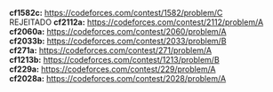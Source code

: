 **cf1582c:**   https://codeforces.com/contest/1582/problem/C \
REJEITADO **cf2112a:**   https://codeforces.com/contest/2112/problem/A \
**cf2060a:**   https://codeforces.com/contest/2060/problem/A \
**cf2033b:**   https://codeforces.com/contest/2033/problem/B \
**cf271a:**    https://codeforces.com/contest/271/problem/A \
**cf1213b:**   https://codeforces.com/contest/1213/problem/B \
**cf229a:**    https://codeforces.com/contest/229/problem/A \
**cf2028a:**    https://codeforces.com/contest/2028/problem/A
